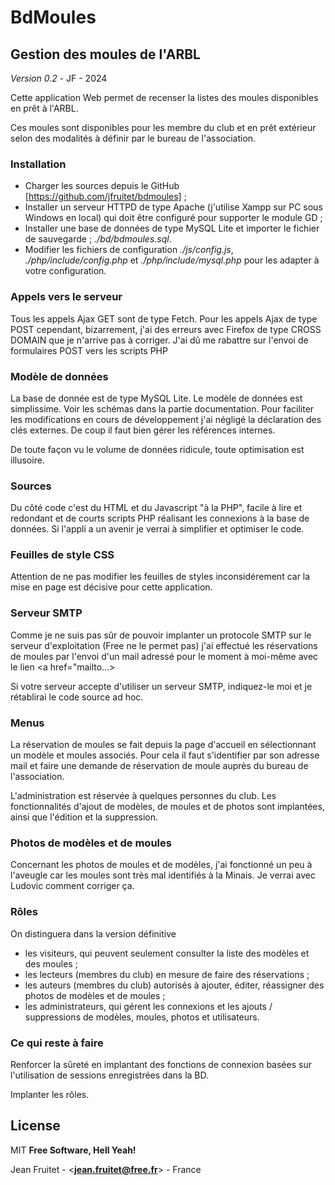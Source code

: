 # BdMoules
## Gestion des moules de l'ARBL
*Version 0.2* - JF - 2024

Cette application Web permet de recenser la listes des moules disponibles en prêt à l'ARBL.

Ces moules sont disponibles pour les membre du club et en prêt extérieur selon des modalités à définir par le bureau de l'association.
### Installation
 - Charger les sources depuis le GitHub [https://github.com/jfruitet/bdmoules] ;
 - Installer un serveur  HTTPD de type Apache (j'utilise Xampp sur PC sous Windows en local) qui doit être configuré pour supporter le module GD ;
 - Installer une base de données de type MySQL Lite et importer le fichier de sauvegarde ;
  *./bd/bdmoules.sql*.
 - Modifier les fichiers de configuration *./js/config.js*, *./php/include/config.php* et *./php/include/mysql.php* pour les adapter à votre configuration.
 
### Appels vers le serveur
Tous les appels Ajax GET sont de type Fetch.
Pour les appels Ajax de type POST cependant, bizarrement, j'ai des erreurs avec Firefox de type CROSS DOMAIN que je n'arrive pas à corriger.
J'ai dû me rabattre sur l'envoi de formulaires POST vers les scripts PHP

### Modèle de données
La base de donnée est de type MySQL Lite.
Le modèle de données est simplissime. Voir les schémas dans la partie documentation.
Pour faciliter les modifications en cours de développement j'ai négligé la déclaration des clés externes. De coup il faut bien gérer les références internes.

De toute façon vu le volume de données ridicule, toute optimisation est illusoire.
### Sources
Du côté code c'est du HTML et du Javascript "à la PHP", facile à lire et redondant et de courts scripts PHP réalisant les connexions à la base de données. Si l'appli a un avenir je verrai à simplifier et optimiser le code.

### Feuilles de style CSS
Attention de ne pas modifier les feuilles de styles inconsidérement car la mise en page est décisive pour cette application.

### Serveur SMTP
Comme je ne suis pas sûr de pouvoir implanter un protocole SMTP sur le serveur d'exploitation (Free ne le permet pas) j'ai effectué les réservations de moules par l'envoi d'un mail adressé pour le moment à moi-même avec le lien <a href="mailto...>

Si votre serveur accepte d'utiliser un serveur SMTP, indiquez-le moi et je rétablirai le code source ad hoc.

### Menus
La réservation de moules se fait depuis la page d'accueil en sélectionnant un modèle et moules associés.
Pour cela il faut s'identifier par son adresse mail et faire une demande de réservation de moule auprès du bureau de l'association.

L'administration est réservée à quelques personnes du club. Les fonctionnalités d'ajout de modèles, de moules et de photos sont implantées, ainsi que l'édition et la suppression.

### Photos de modèles et de moules
Concernant les photos de moules et de modèles, j'ai fonctionné un peu à l'aveugle car les moules sont très mal identifiés à la Minais. Je verrai avec Ludovic comment corriger ça.

### Rôles
On distinguera dans la version définitive
- les visiteurs, qui peuvent seulement consulter la liste des modèles et des moules ;
- les lecteurs (membres du club) en mesure de faire des réservations ;
- les auteurs  (membres du club) autorisés à ajouter, éditer, réassigner des photos de modèles et de moules ;
- les administrateurs, qui gérent les connexions et les ajouts / suppressions de modèles, moules, photos et utilisateurs.

### Ce qui reste à faire
Renforcer la sûreté en implantant des fonctions de connexion basées sur l'utilisation de sessions enregistrées dans la BD.

Implanter les rôles.

## License
MIT
**Free Software, Hell Yeah!**

Jean Fruitet - <**jean.fruitet@free.fr**> - France

